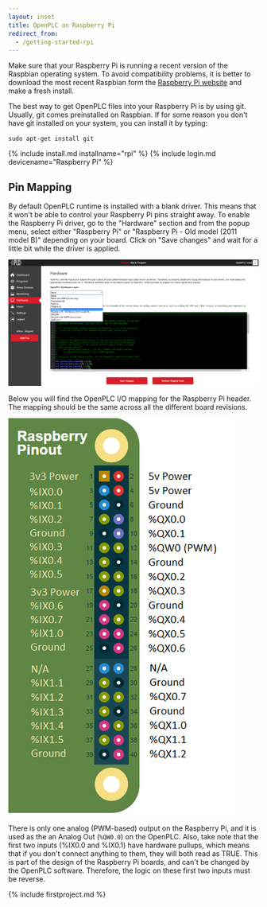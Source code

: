 ```yaml
---
layout: inset
title: OpenPLC on Raspberry Pi
redirect_from:
  - /getting-started-rpi
---
```


Make sure that your Raspberry Pi is running a recent version of the Raspbian
operating system. To avoid compatibility problems, it is better to download
the most recent Raspbian form the
[Raspberry Pi website](https://www.raspberrypi.org/downloads/) and make a fresh
install.

The best way to get OpenPLC files into your Raspberry Pi is by using git.
Usually, git comes preinstalled on Raspbian. If for some reason you don't have
git installed on your system, you can install it by typing:

```
sudo apt-get install git
```

{% include install.md installname="rpi" %}
{% include login.md devicename="Raspberry Pi" %}

## Pin Mapping

By default OpenPLC runtime is installed with a blank driver. This means that it won't be able to control your Raspberry Pi pins straight away. To enable the Raspberry Pi driver, go to the "Hardware" section and from the popup menu, select either "Raspberry Pi" or "Raspberry Pi - Old model (2011 model B)" depending on your board. Click on "Save changes" and wait for a little bit while the driver is applied.

![](/runtime/img/selecthw.png)

Below you will find the OpenPLC I/O mapping for the Raspberry Pi header. The mapping should be the same across all the different board revisions.

![](pinout.png)

There is only one analog (PWM-based) output on the Raspberry Pi, and it is used as the an Analog Out (`%QW0.0`) on the OpenPLC. Also, take note that the first two inputs (%IX0.0 and %IX0.1) have hardware pullups, which means that if you don't connect anything to them, they will both read as TRUE. This is part of the design of the Raspberry Pi boards, and can't be changed by the OpenPLC software. Therefore, the logic on these first two inputs must be reverse.

{% include firstproject.md %}
